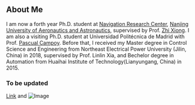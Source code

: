 ## About Me

I am now a forth year Ph.D. student at [Navigation Research Center](http://nrc.nuaa.edu.cn), [Nanjing University of Aeronautics and Astronautics](http://www.nuaa.edu.cn), supervised by Prof. [Zhi Xiong](http://faculty.nuaa.edu.cn/xz1/zh_CN/index.htm). I am also a visiting Ph.D. student at Universidad Politécnica de Madrid with Prof. [Pascual Campoy](https://www.car.upm-csic.es/authors/cap-pascual-campoy-cervera/). Before that, I received my Master degree in Control Science and Engineering from Northeast Electrical Power University (Jilin, China) in 2018, supervised by Prof. Linlin Xia, and Bechelor degree in Automation from Huaihai Institute of Technology(Lianyungang, China) in 2015.

### To be updated



[Link](url) and ![Image](src)

